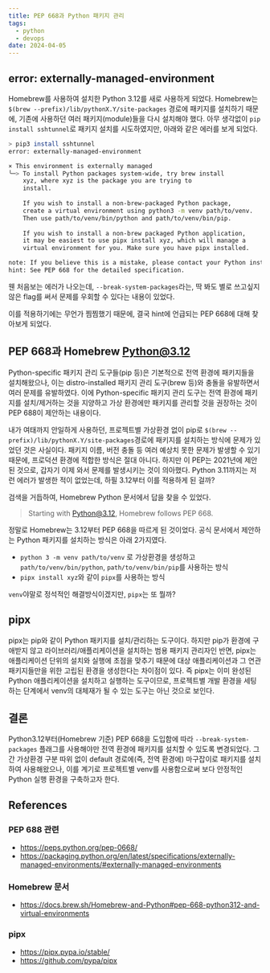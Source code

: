 ```yaml
---
title: PEP 668과 Python 패키지 관리
tags:
  - python
  - devops
date: 2024-04-05
---
```


## error: externally-managed-environment
Homebrew를 사용하여 설치한 Python 3.12를 새로 사용하게 되었다. 
Homebrew는 `$(brew --prefix)/lib/pythonX.Y/site-packages` 경로에 패키지를 설치하기 때문에, 기존에 사용하던 여러 패키지(module)들을 다시 설치해야 했다.
아무 생각없이 `pip install sshtunnel`로 패키지 설치를 시도하였지만, 아래와 같은 에러를 보게 되었다.

```zsh
> pip3 install sshtunnel
error: externally-managed-environment

× This environment is externally managed
╰─> To install Python packages system-wide, try brew install
    xyz, where xyz is the package you are trying to
    install.
    
    If you wish to install a non-brew-packaged Python package,
    create a virtual environment using python3 -m venv path/to/venv.
    Then use path/to/venv/bin/python and path/to/venv/bin/pip.
    
    If you wish to install a non-brew packaged Python application,
    it may be easiest to use pipx install xyz, which will manage a
    virtual environment for you. Make sure you have pipx installed.

note: If you believe this is a mistake, please contact your Python installation or OS distribution provider. You can override this, at the risk of breaking your Python installation or OS, by passing --break-system-packages.
hint: See PEP 668 for the detailed specification.
```
웬 처음보는 에러가 나오는데, `--break-system-packages`라는, 딱 봐도 별로 쓰고싶지 않은 flag를 써서 문제를 우회할 수 있다는 내용이 있었다.

이를 적용하기에는 무언가 찜찜했기 때문에, 결국 hint에 언급되는 PEP 668에 대해 찾아보게 되었다.

## PEP 668과 Homebrew Python@3.12
Python-specific 패키지 관리 도구들(pip 등)은 기본적으로 전역 환경에 패키지들을 설치해왔으나, 이는 distro-installed 패키지 관리 도구(brew 등)와 충돌을 유발하면서 여러 문제를 유발하였다. 이에 Python-specific 패키지 관리 도구는 전역 환경에 패키지를 설치/제거하는 것을 지양하고 가상 환경에만 패키지를 관리할 것을 권장하는 것이 PEP 688이 제안하는 내용이다.

내가 여태까지 안일하게 사용하던, 프로젝트별 가상환경 없이 pip로 `$(brew --prefix)/lib/pythonX.Y/site-packages`경로에 패키지를 설치하는 방식에 문제가 있었던 것은 사실이다. 
패키지 이름, 버전 충돌 등 여러 예상치 못한 문제가 발생할 수 있기 때문에, 프로덕션 환경에 적합한 방식은 절대 아니다.
하지만 이 PEP는 2021년에 제안된 것으로, 갑자기 이제 와서 문제를 발생시키는 것이 의아했다. Python 3.11까지는 저런 에러가 발생한 적이 없었는데, 하필 3.12부터 이를 적용하게 된 걸까?

검색을 거듭하여, Homebrew Python 문서에서 답을 찾을 수 있었다.
> Starting with Python@3.12, Homebrew follows PEP 668. 

정말로 Homebrew는 3.12부터 PEP 668을 따르게 된 것이었다.
공식 문서에서 제안하는 Python 패키지를 설치하는 방식은 아래 2가지였다.
- `python 3 -m venv path/to/venv` 로 가상환경을 생성하고 `path/to/venv/bin/python`, `path/to/venv/bin/pip`를 사용하는 방식
- `pipx install xyz`와 같이 `pipx`를 사용하는 방식

`venv`야말로 정석적인 해결방식이겠지만, `pipx`는 또 뭘까?

## pipx
pipx는 pip와 같이 Python 패키지를 설치/관리하는 도구이다.
하지만 pip가 환경에 구애받지 않고 라이브러리/애플리케이션을 설치하는 범용 패키지 관리자인 반면, pipx는 애플리케이션 단위의 설치와 실행에 초점을 맞추기 때문에 대상 애플리케이션과 그 연관 패키지들만을 위한 고립된 환경을 생성한다는 차이점이 있다.
즉 pipx는 이미 완성된 Python 애플리케이션을 설치하고 실행하는 도구이므로, 프로젝트별 개발 환경을 세팅하는 단계에서 venv의 대체재가 될 수 있는 도구는 아닌 것으로 보인다.

## 결론
Python3.12부터(Homebrew 기준) PEP 668을 도입함에 따라 `--break-system-packages` 플래그를 사용해야만 전역 환경에 패키지를 설치할 수 있도록 변경되었다. 
그간 가상환경 구분 따위 없이 default 경로에(즉, 전역 환경에) 마구잡이로 패키지를 설치하여 사용해왔으나, 이를 계기로 프로젝트별 venv를 사용함으로써 보다 안정적인 Python 실행 환경을 구축하고자 한다.

## References
### PEP 688 관련
- https://peps.python.org/pep-0668/
- https://packaging.python.org/en/latest/specifications/externally-managed-environments/#externally-managed-environments
### Homebrew 문서
- https://docs.brew.sh/Homebrew-and-Python#pep-668-python312-and-virtual-environments
### pipx
- https://pipx.pypa.io/stable/
- https://github.com/pypa/pipx